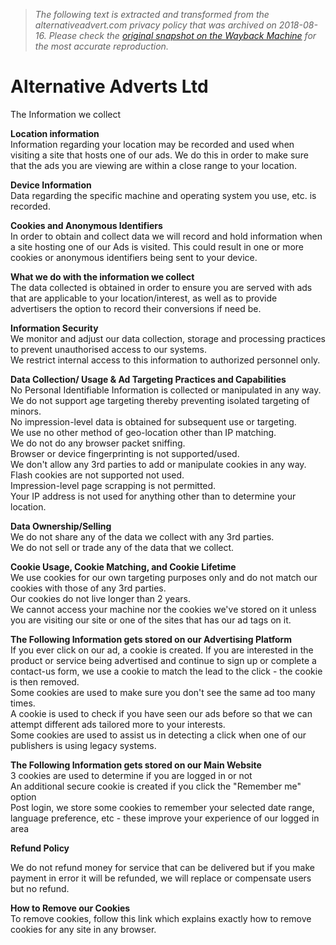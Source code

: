 > *The following text is extracted and transformed from the alternativeadvert.com privacy policy that was archived on 2018-08-16. Please check the [original snapshot on the Wayback Machine](https://web.archive.org/web/20180816194800id_/https%3A//www.alternativeadvert.com/privacy.html) for the most accurate reproduction.*

# Alternative Adverts Ltd

The Information we collect

**Location information**  
Information regarding your location may be recorded and used when visiting a site that hosts one of our ads. We do this in order to make sure that the ads you are viewing are within a close range to your location.

**Device Information**  
Data regarding the specific machine and operating system you use, etc. is recorded.

**Cookies and Anonymous Identifiers**  
In order to obtain and collect data we will record and hold information when a site hosting one of our Ads is visited. This could result in one or more cookies or anonymous identifiers being sent to your device.

**What we do with the information we collect**  
The data collected is obtained in order to ensure you are served with ads that are applicable to your location/interest, as well as to provide advertisers the option to record their conversions if need be.

**Information Security**  
We monitor and adjust our data collection, storage and processing practices to prevent unauthorised access to our systems.  
We restrict internal access to this information to authorized personnel only.

**Data Collection/ Usage & Ad Targeting Practices and Capabilities**  
No Personal Identifiable Information is collected or manipulated in any way.  
We do not support age targeting thereby preventing isolated targeting of minors.  
No impression-level data is obtained for subsequent use or targeting.  
We use no other method of geo-location other than IP matching.  
We do not do any browser packet sniffing.  
Browser or device fingerprinting is not supported/used.  
We don't allow any 3rd parties to add or manipulate cookies in any way.  
Flash cookies are not supported not used.  
Impression-level page scrapping is not permitted.  
Your IP address is not used for anything other than to determine your location.

**Data Ownership/Selling**  
We do not share any of the data we collect with any 3rd parties.  
We do not sell or trade any of the data that we collect.

**Cookie Usage, Cookie Matching, and Cookie Lifetime**  
We use cookies for our own targeting purposes only and do not match our cookies with those of any 3rd parties.  
Our cookies do not live longer than 2 years.  
We cannot access your machine nor the cookies we've stored on it unless you are visiting our site or one of the sites that has our ad tags on it.

**The Following Information gets stored on our Advertising Platform**  
If you ever click on our ad, a cookie is created. If you are interested in the product or service being advertised and continue to sign up or complete a contact-us form, we use a cookie to match the lead to the click - the cookie is then removed.  
Some cookies are used to make sure you don't see the same ad too many times.  
A cookie is used to check if you have seen our ads before so that we can attempt different ads tailored more to your interests.  
Some cookies are used to assist us in detecting a click when one of our publishers is using legacy systems.

**The Following Information gets stored on our Main Website**  
3 cookies are used to determine if you are logged in or not  
An additional secure cookie is created if you click the "Remember me" option  
Post login, we store some cookies to remember your selected date range, language preference, etc - these improve your experience of our logged in area

**Refund Policy**

We do not refund money for service that can be delivered but if you make payment in error it will be refunded, we will replace or compensate users but no refund. 

**How to Remove our Cookies**  
To remove cookies, follow this link which explains exactly how to remove cookies for any site in any browser.
